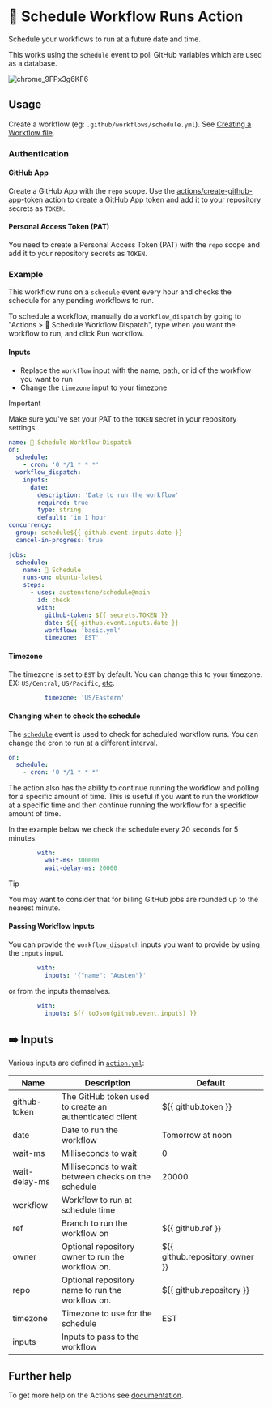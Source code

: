 # 📅 Schedule Workflow Runs Action

Schedule your workflows to run at a future date and time.

This works using the `schedule` event to poll GitHub variables which are used as a database.

![chrome_9FPx3g6KF6](https://github.com/austenstone/schedule/assets/22425467/163e516a-e959-43e6-a867-9527f5de034f)

## Usage
Create a workflow (eg: `.github/workflows/schedule.yml`). See [Creating a Workflow file](https://help.github.com/en/articles/configuring-a-workflow#creating-a-workflow-file).

### Authentication

#### GitHub App
Create a GitHub App with the `repo` scope. Use the [actions/create-github-app-token](https://github.com/actions/create-github-app-token?tab=readme-ov-file#create-github-app-token) action to create a GitHub App token and add it to your repository secrets as `TOKEN`.

#### Personal Access Token (PAT)
You need to create a Personal Access Token (PAT) with the `repo` scope and add it to your repository secrets as `TOKEN`.

### Example

This workflow runs on a `schedule` event every hour and checks the schedule for any pending workflows to run.

To schedule a workflow, manually do a `workflow_dispatch` by going to "Actions > 📅 Schedule Workflow Dispatch", type when you want the workflow to run, and click Run workflow.

#### Inputs

* Replace the `workflow` input with the name, path, or id of the workflow you want to run
* Change the `timezone` input to your timezone

> [!IMPORTANT]  
> Make sure you've set your PAT to the `TOKEN` secret in your repository settings.

```yml
name: 📅 Schedule Workflow Dispatch
on:
  schedule:
    - cron: '0 */1 * * *'
  workflow_dispatch:
    inputs:
      date:
        description: 'Date to run the workflow'
        required: true
        type: string
        default: 'in 1 hour'
concurrency:
  group: schedule${{ github.event.inputs.date }}
  cancel-in-progress: true

jobs:
  schedule:
    name: 📅 Schedule
    runs-on: ubuntu-latest
    steps:
      - uses: austenstone/schedule@main
        id: check
        with:
          github-token: ${{ secrets.TOKEN }}
          date: ${{ github.event.inputs.date }}
          workflow: 'basic.yml'
          timezone: 'EST'
```

#### Timezone

The timezone is set to `EST` by default. You can change this to your timezone. EX: `US/Central`, `US/Pacific`, [etc](https://en.wikipedia.org/wiki/List_of_tz_database_time_zones).

```yml
          timezone: 'US/Eastern'
```

#### Changing when to check the schedule

The [`schedule`](https://docs.github.com/en/actions/using-workflows/events-that-trigger-workflows#schedule) event is used to check for scheduled workflow runs. You can change the cron to run at a different interval.

```yml
on:
  schedule:
    - cron: '0 */1 * * *'
```

The action also has the ability to continue running the workflow and polling for a specific amount of time. This is useful if you want to run the workflow at a specific time and then continue running the workflow for a specific amount of time.

In the example below we check the schedule every 20 seconds for 5 minutes.

```yml
        with:
          wait-ms: 300000
          wait-delay-ms: 20000
```

> [!TIP]
> You may want to consider that for billing GitHub jobs are rounded up to the nearest minute.

#### Passing Workflow Inputs

You can provide the `workflow_dispatch` inputs you want to provide by using the `inputs` input.

```yml
        with:
          inputs: '{"name": "Austen"}'
```

or from the inputs themselves.

```yml
        with:
          inputs: ${{ toJson(github.event.inputs) }}
```

## ➡️ Inputs
Various inputs are defined in [`action.yml`](action.yml):

| Name | Description | Default |
| --- | - | - |
| github-token | The GitHub token used to create an authenticated client | ${{ github.token }} |
| date | Date to run the workflow | Tomorrow at noon |
| wait-ms | Milliseconds to wait | 0 |
| wait-delay-ms | Milliseconds to wait between checks on the schedule | 20000 |
| workflow | Workflow to run at schedule time |  |
| ref | Branch to run the workflow on | ${{ github.ref }} |
| owner | Optional repository owner to run the workflow on. | ${{ github.repository_owner }} |
| repo | Optional repository name to run the workflow on. | ${{ github.repository }} |
| timezone | Timezone to use for the schedule | EST |
| inputs | Inputs to pass to the workflow |

<!-- 
## ⬅️ Outputs
| Name | Description |
| --- | - |
| output | The output. |
-->

## Further help
To get more help on the Actions see [documentation](https://docs.github.com/en/actions).
